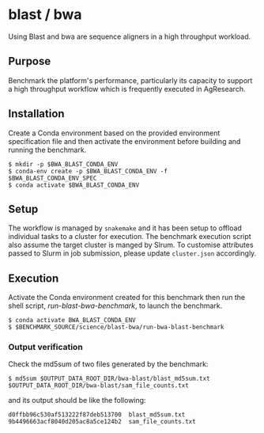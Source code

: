 # blast / bwa

Using Blast and bwa are sequence aligners in a high throughput workload.

## Purpose
Benchmark the platform's performance, particularly its capacity to support a high throughput workflow which is frequently executed in AgResearch.

## Installation

Create a Conda environment based on the provided environment specification file and then activate the environment before building and running the benchmark.

```
$ mkdir -p $BWA_BLAST_CONDA_ENV
$ conda-env create -p $BWA_BLAST_CONDA_ENV -f $BWA_BLAST_CONDA_ENV_SPEC
$ conda activate $BWA_BLAST_CONDA_ENV
```

## Setup

The workflow is managed by `snakemake` and it has been setup to offload individual tasks to a cluster for execution.  The benchmark execution script also assume the target cluster is manged by Slrum.  To customise attributes passed to Slurm in job submission, please update `cluster.json` accordingly.

## Execution

Activate the Conda environment created for this benchmark then run the shell script, *run-blast-bwa-benchmark*, to launch the benchmark.

```
$ conda activate BWA_BLAST_CONDA_ENV
$ $BENCHMARK_SOURCE/science/blast-bwa/run-bwa-blast-benchmark
```

### Output verification

Check the md5sum of two files generated by the benchmark:

```
$ md5sum $OUTPUT_DATA_ROOT_DIR/bwa-blast/blast_md5sum.txt $OUTPUT_DATA_ROOT_DIR/bwa-blast/sam_file_counts.txt
```

and its output should be like the following:

```
d0ffbb96c530af513222f87deb513700  blast_md5sum.txt
9b4496663acf8040d205ac8a5ce124b2  sam_file_counts.txt
```
